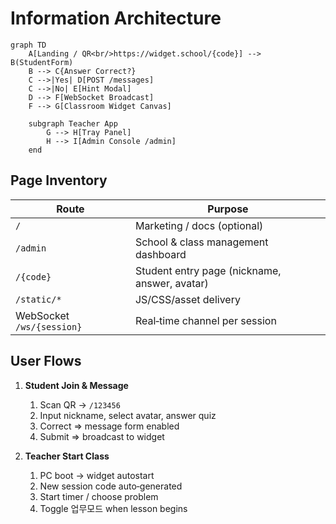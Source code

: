 # Information Architecture

```mermaid
graph TD
    A[Landing / QR<br/>https://widget.school/{code}] --> B(StudentForm)
    B --> C{Answer Correct?}
    C -->|Yes| D[POST /messages]
    C -->|No| E[Hint Modal]
    D --> F[WebSocket Broadcast]
    F --> G[Classroom Widget Canvas]

    subgraph Teacher App
        G --> H[Tray Panel]
        H --> I[Admin Console /admin]
    end
```

## Page Inventory
| Route | Purpose |
|-------|---------|
| `/` | Marketing / docs (optional) |
| `/admin` | School & class management dashboard |
| `/{code}` | Student entry page (nickname, answer, avatar) |
| `/static/*` | JS/CSS/asset delivery |
| WebSocket `/ws/{session}` | Real‑time channel per session |

## User Flows
1. **Student Join & Message**
   1. Scan QR → `/123456`
   2. Input nickname, select avatar, answer quiz
   3. Correct ⇒ message form enabled
   4. Submit ⇒ broadcast to widget

2. **Teacher Start Class**
   1. PC boot → widget autostart
   2. New session code auto‑generated
   3. Start timer / choose problem
   4. Toggle 업무모드 when lesson begins
